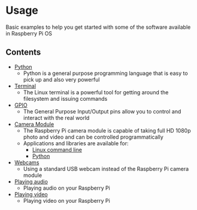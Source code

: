 # Usage

Basic examples to help you get started with some of the software available in Raspberry Pi OS

## Contents

- [Python](python/README.md)
    - Python is a general purpose programming language that is easy to pick up and also very powerful
- [Terminal](terminal/README.md)
    - The Linux terminal is a powerful tool for getting around the filesystem and issuing commands
- [GPIO](gpio/README.md)
    - The General Purpose Input/Output pins allow you to control and interact with the real world
- [Camera Module](camera/README.md)
    - The Raspberry Pi camera module is capable of taking full HD 1080p photo and video and can be controlled programmatically
    - Applications and libraries are available for:
        - [Linux command line](camera/raspicam/README.md)
        - [Python](camera/python/README.md)
- [Webcams](webcams/README.md)
    - Using a standard USB webcam instead of the Raspberry Pi camera module
- [Playing audio](audio/README.md)
    - Playing audio on your Raspberry Pi
- [Playing video](video/README.md)
    - Playing video on your Raspberry Pi

